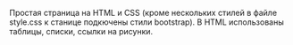 Простая страница на HTML и CSS (кроме нескольких стилей в файле style.css к станице подкючены стили bootstrap). В HTML использованы таблицы, списки, ссылки на рисунки. 
